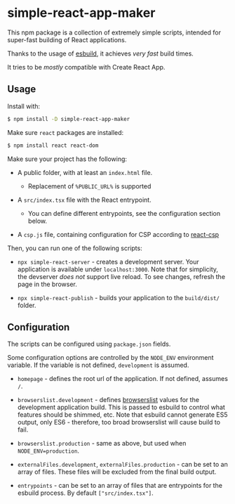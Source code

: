 # simple-react-app-maker

This npm package is a collection of extremely simple scripts, intended for
super-fast building of React applications.

Thanks to the usage
of [esbuild](https://esbuild.github.io/), it achieves _very fast_ build times.

It tries to be _mostly_ compatible with Create React App. 

## Usage

Install with:

```bash
$ npm install -D simple-react-app-maker
```

Make sure `react` packages are installed:
```bash
$ npm install react react-dom
```

Make sure your project has the following:

- A public folder, with at least an `index.html` file.
    - Replacement of `%PUBLIC_URL%` is supported

- A `src/index.tsx` file with the React entrypoint.
    - You can define different entrypoints, see the configuration section below.

- A `csp.js` file, containing configuration for CSP according to [react-csp](https://www.npmjs.com/package/react-csp)

Then, you can run one of the following scripts:

- `npx simple-react-server` - creates a development server. Your application is available under `localhost:3000`.
    Note that for simplicity, the devserver _does not_ support live reload. To see changes, refresh the page in the browser.

- `npx simple-react-publish` - builds your application to the `build/dist/` folder.

## Configuration

The scripts can be configured using `package.json` fields.

Some configuration options are controlled by the `NODE_ENV` environment variable.
If the variable is not defined, `development` is assumed.

- `homepage` - defines the root url of the application. If not defined, assumes `/`.

- `browserslist.development` - defines [browserslist]() values for the development application build.
    This is passed to esbuild to control what features should be shimmed, etc. Note that esbuild cannot
    generate ES5 output, only ES6 - therefore, too broad browserslist will cause build to fail.

- `browserslist.production` - same as above, but used when `NODE_ENV=production`.

- `externalFiles.development`, `externalFiles.production` - can be set to an array of files. These files
    will be excluded from the final build output.

- `entrypoints` - can be set to an array of files that are entrypoints for the esbuild process. By default `["src/index.tsx"]`.

